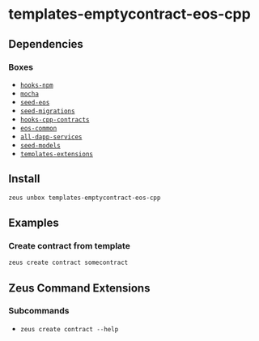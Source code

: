 
templates-emptycontract-eos-cpp 
====================




## Dependencies
### Boxes
* [`hooks-npm`](hooks-npm.md)
* [`mocha`](mocha.md)
* [`seed-eos`](seed-eos.md)
* [`seed-migrations`](seed-migrations.md)
* [`hooks-cpp-contracts`](hooks-cpp-contracts.md)
* [`eos-common`](eos-common.md)
* [`all-dapp-services`](all-dapp-services.md)
* [`seed-models`](seed-models.md)
* [`templates-extensions`](templates-extensions.md)




## Install
```bash
zeus unbox templates-emptycontract-eos-cpp
```
## Examples
### Create contract from template 
```bash
zeus create contract somecontract
```
## Zeus Command Extensions

### Subcommands
* ```zeus create contract --help```
